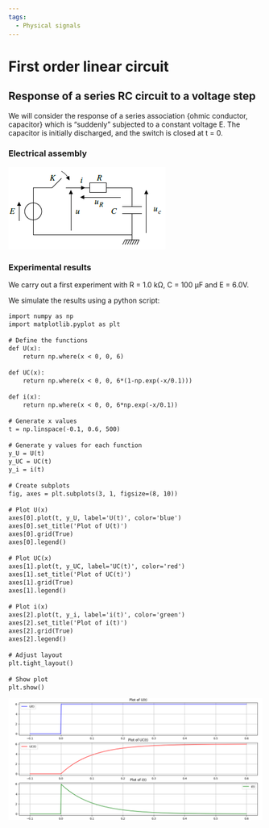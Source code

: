 ```yaml
---
tags:
  - Physical signals
---
```


# First order linear circuit

## Response of a series RC circuit to a voltage step

We will consider the response of a series association {ohmic conductor, capacitor}
which is “suddenly” subjected to a constant voltage E.
The capacitor is initially discharged, and the switch is closed at t = 0.

### Electrical assembly

![](img/1st_order/1.png)

### Experimental results

We carry out a first experiment with R = 1.0 kΩ, C = 100 μF and E = 6.0V.

We simulate the results using a python script:

```
import numpy as np
import matplotlib.pyplot as plt

# Define the functions
def U(x):
    return np.where(x < 0, 0, 6)

def UC(x):
    return np.where(x < 0, 0, 6*(1-np.exp(-x/0.1)))

def i(x):
    return np.where(x < 0, 0, 6*np.exp(-x/0.1))

# Generate x values
t = np.linspace(-0.1, 0.6, 500)

# Generate y values for each function
y_U = U(t)
y_UC = UC(t)
y_i = i(t)

# Create subplots
fig, axes = plt.subplots(3, 1, figsize=(8, 10))

# Plot U(x)
axes[0].plot(t, y_U, label='U(t)', color='blue')
axes[0].set_title('Plot of U(t)')
axes[0].grid(True)
axes[0].legend()

# Plot UC(x)
axes[1].plot(t, y_UC, label='UC(t)', color='red')
axes[1].set_title('Plot of UC(t)')
axes[1].grid(True)
axes[1].legend()

# Plot i(x)
axes[2].plot(t, y_i, label='i(t)', color='green')
axes[2].set_title('Plot of i(t)')
axes[2].grid(True)
axes[2].legend()

# Adjust layout
plt.tight_layout()

# Show plot
plt.show()
```

![](img/1st_order/2.png)